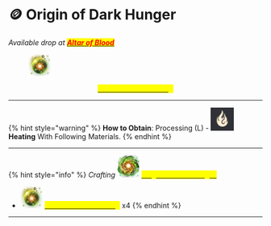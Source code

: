 # 🪙 Origin of Dark Hunger



_Available drop at_ [_<mark style="color:red;">**Altar of Blood**</mark>_](../../features/altar-of-blood.md)

<figure><img src="../../.gitbook/assets/image (279).png" alt=""><figcaption></figcaption></figure>

<p align="center"><a href="https://bdocodex.com/us/item/65323/"><mark style="color:yellow;"><strong>Essence of Devouring</strong></mark></a></p>

***

{% hint style="warning" %}
**How to Obtain**: Processing (L) - <img src="../../.gitbook/assets/QQ截图20221109033105.png" alt="" data-size="line"> **Heating** With Following Materials.
{% endhint %}

***



{% hint style="info" %}
_Crafting_ ![](<../../.gitbook/assets/image (280).png>) [<mark style="color:yellow;">**Origin of Dark Hunger**</mark>](https://bdocodex.com/us/item/65319/)

* ![](<../../.gitbook/assets/image (281).png>) [<mark style="color:yellow;">**Essence of Devouring**</mark>](https://bdocodex.com/us/item/65323/) x4
{% endhint %}

***

